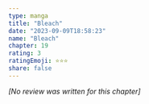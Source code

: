 ```yaml
---
type: manga
title: "Bleach"
date: "2023-09-09T18:58:23"
name: "Bleach"
chapter: 19
rating: 3
ratingEmoji: ⭐️⭐️⭐️
share: false
---
```


_[No review was written for this chapter]_
